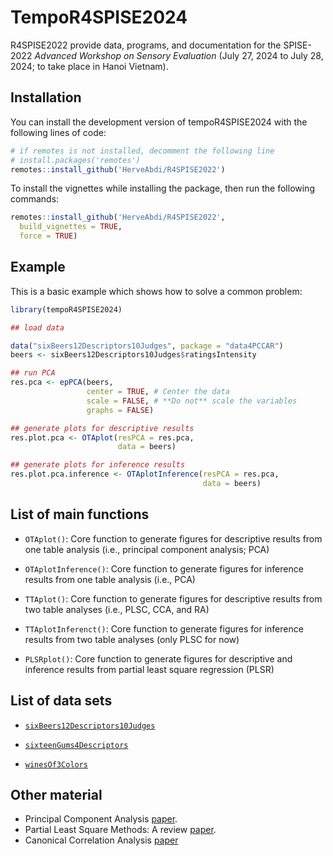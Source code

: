 
# TempoR4SPISE2024

<!-- badges: start -->
<!-- badges: end -->
R4SPISE2022 provide data, programs, 
and documentation for the SPISE-2022 
*Advanced Workshop on Sensory Evaluation*
(July 27, 2024 to July 28, 2024;
to take place in Hanoi Vietnam).

## Installation

You can install the development version of
tempoR4SPISE2024 with the following lines of code:

``` r
# if remotes is not installed, decomment the following line
# install.packages('remotes')
remotes::install_github('HerveAbdi/R4SPISE2022')
```

To install the vignettes while installing the package, then run the following commands:

``` r
remotes::install_github('HerveAbdi/R4SPISE2022', 
  build_vignettes = TRUE,
  force = TRUE)
```
## Example

This is a basic example which shows 
how to solve a common problem:

``` r
library(tempoR4SPISE2024)

## load data

data("sixBeers12Descriptors10Judges", package = "data4PCCAR")
beers <- sixBeers12Descriptors10Judges$ratingsIntensity

## run PCA
res.pca <- epPCA(beers, 
                 center = TRUE, # Center the data
                 scale = FALSE, # **Do not** scale the variables
                 graphs = FALSE) 

## generate plots for descriptive results       
res.plot.pca <- OTAplot(resPCA = res.pca,
                        data = beers)

## generate plots for inference results
res.plot.pca.inference <- OTAplotInference(resPCA = res.pca,
                                           data = beers)
```

## List of main functions

* `OTAplot()`: Core function to generate figures for descriptive results from one table analysis (i.e., principal component analysis; PCA)

* `OTAplotInference()`: Core function to generate figures for inference results from one table analysis (i.e., PCA)

* `TTAplot()`: Core function to generate figures for descriptive results from two table analyses (i.e., PLSC, CCA, and RA)

* `TTAplotInferenct()`: Core function to generate figures for inference results from two table analyses (only PLSC for now)

* `PLSRplot()`: Core function to generate figures for descriptive and inference results from partial least square regression (PLSR)


## List of data sets

* [`sixBeers12Descriptors10Judges`](articles/A1_DataBeers.html)

* [`sixteenGums4Descriptors`](articles/A2_DataChewingGums.html)

* [`winesOf3Colors`](articles/A3_DataWines.html)


## Other material

 * Principal Component Analysis [paper](articles/other/abdi-awPCA2010.pdf).
 * Partial Least Square Methods: A review [paper](articles/other/abdi-PLSC_and_PLSR2012.pdf).
 * Canonical Correlation Analysis
[paper](articles/other/abdi-CCA2018.pdf)

